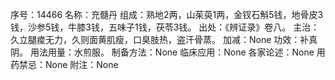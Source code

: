 序号：14466
名称：充髓丹
组成：熟地2两，山茱萸1两，金钗石斛5钱，地骨皮3钱，沙参5钱，牛膝3钱，五味子1钱，茯苓3钱。
出处：《辨证录》卷八。
主治：久立腿痠无力，久则面黄肌瘦，口臭肢热，盗汗骨蒸。
加减：None
功效：补真阴。
用法用量：水煎服。
制备方法：None
临床应用：None
各家论述：None
用药禁忌：None
附注：None
